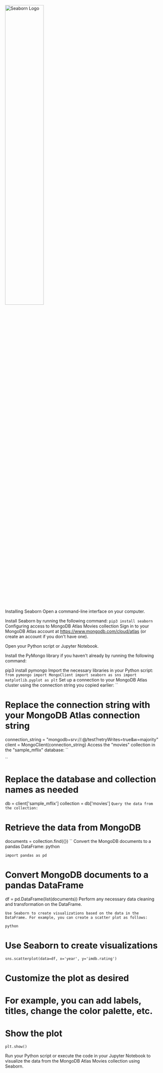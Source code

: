 <img src="https://img.appsious.com/logo/seaborn.jpg" alt="Seaborn Logo" width="50%">

Installing Seaborn
Open a command-line interface on your computer.

Install Seaborn by running the following command:
``
pip3 install seaborn
``
Configuring access to MongoDB Atlas Movies collection
Sign in to your MongoDB Atlas account at https://www.mongodb.com/cloud/atlas (or create an account if you don't have one).

Open your Python script or Jupyter Notebook.

Install the PyMongo library if you haven't already by running the following command:

pip3 install pymongo
Import the necessary libraries in your Python script:
``
from pymongo import MongoClient
import seaborn as sns
import matplotlib.pyplot as plt
``
Set up a connection to your MongoDB Atlas cluster using the connection string you copied earlier:
``
# Replace the connection string with your MongoDB Atlas connection string
connection_string = "mongodb+srv://<username>:<password>@<cluster-address>/test?retryWrites=true&w=majority"
client = MongoClient(connection_string)
Access the "movies" collection in the "sample_mflix" database:
``

``
# Replace the database and collection names as needed
db = client['sample_mflix']
collection = db['movies']
``
Query the data from the collection:
``
# Retrieve the data from MongoDB
documents = collection.find({})
``
Convert the MongoDB documents to a pandas DataFrame:
python
```
import pandas as pd
```
# Convert MongoDB documents to a pandas DataFrame
df = pd.DataFrame(list(documents))
Perform any necessary data cleaning and transformation on the DataFrame.
```
Use Seaborn to create visualizations based on the data in the DataFrame. For example, you can create a scatter plot as follows:

python
```
# Use Seaborn to create visualizations
```
sns.scatterplot(data=df, x='year', y='imdb.rating')
```
# Customize the plot as desired
# For example, you can add labels, titles, change the color palette, etc.
# Show the plot
```
plt.show()
```
Run your Python script or execute the code in your Jupyter Notebook to visualize the data from the MongoDB Atlas Movies collection using Seaborn.
